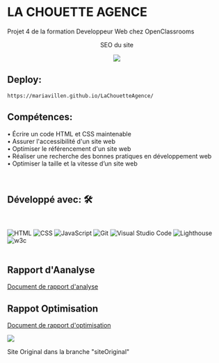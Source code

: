 # LA CHOUETTE AGENCE
Projet 4 de la formation Developpeur Web chez OpenClassrooms
<p align = "center">SEO du site</p>
<p align = "center"> <img src = "https://i85.servimg.com/u/f85/19/88/52/56/lachou10.jpg" /></p>


## Deploy: 
    https://mariavillen.github.io/LaChouetteAgence/

## Compétences:

• Écrire un code HTML et CSS maintenable </br>
• Assurer l'accessibilité d'un site web </br>
• Optimiser le référencement d'un site web </br>
• Réaliser une recherche des bonnes pratiques en développement web </br>
• Optimiser la taille et la vitesse d’un site web </br>

<br/>

## Développé avec: 🛠️

<br/>

![HTML](https://img.shields.io/badge/HTML5-E34F26?style=for-the-badge&logo=html5&logoColor=white)
![CSS](https://img.shields.io/badge/CSS3-1572B6?style=for-the-badge&logo=css3&logoColor=white)
![JavaScript](https://img.shields.io/badge/javascript-%23323330.svg?style=for-the-badge&logo=javascript&logoColor=%23F7DF1E)
![Git](https://img.shields.io/badge/git-%23F05033.svg?style=for-the-badge&logo=git&logoColor=white)
![Visual Studio Code](https://img.shields.io/badge/Visual%20Studio%20Code-0078d7.svg?style=for-the-badge&logo=visual-studio-code&logoColor=white)
![Lighthouse](https://img.shields.io/badge/Lighthouse-F44B21.svg?style=for-the-badge&logo=Lighthouse&logoColor=white)
![w3c](https://img.shields.io/badge/W3C-005A9C.svg?style=for-the-badge&logo=W3C&logoColor=white)
<br/>
<br/>


## Rapport d'Aanalyse
[Document de rapport d'analyse](https://docs.google.com/spreadsheets/d/15dIf5IWckdmjqURy_5fpiLJewuqlotvF/edit?usp=sharing&ouid=105519208690630881929&rtpof=true&sd=true)

## Rappot Optimisation
[Document de rapport d'optimisation](https://drive.google.com/file/d/1fmjLZq9FCOUFw-ivn29MdE6sppfuBgRV/view?usp=sharing)
<p><img src = "https://i85.servimg.com/u/f85/19/88/52/56/result11.jpg" /></p>

Site Original dans la branche "siteOriginal"

